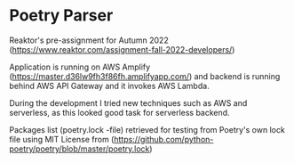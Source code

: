 # Poetry Parser

Reaktor's pre-assignment for Autumn 2022 (https://www.reaktor.com/assignment-fall-2022-developers/)

Application is running on AWS Amplify (https://master.d36lw9fh3f86fh.amplifyapp.com/) and backend is running behind AWS API Gateway and it invokes AWS Lambda.

During the development I tried new techniques such as AWS and serverless, as this looked good task for serverless backend.

Packages list (poetry.lock -file) retrieved for testing from Poetry's own lock file using MIT License from (https://github.com/python-poetry/poetry/blob/master/poetry.lock)
